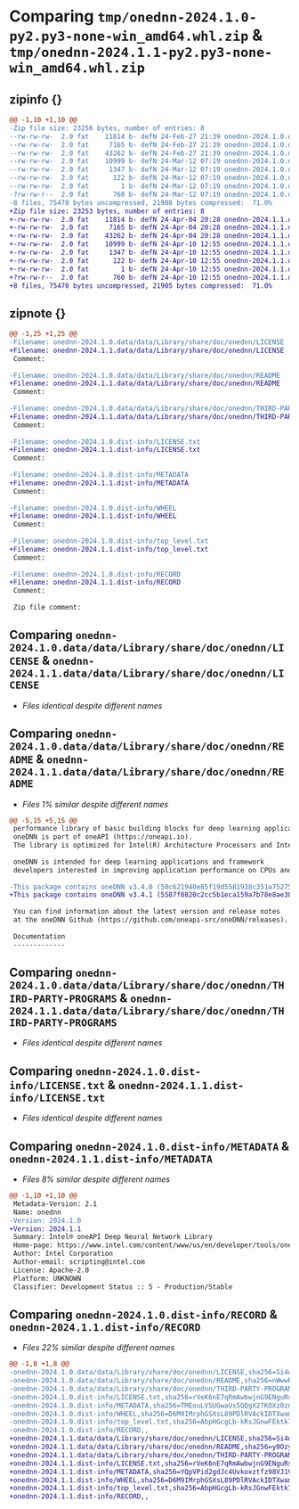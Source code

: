 # Comparing `tmp/onednn-2024.1.0-py2.py3-none-win_amd64.whl.zip` & `tmp/onednn-2024.1.1-py2.py3-none-win_amd64.whl.zip`

## zipinfo {}

```diff
@@ -1,10 +1,10 @@
-Zip file size: 23256 bytes, number of entries: 8
--rw-rw-rw-  2.0 fat    11814 b- defN 24-Feb-27 21:39 onednn-2024.1.0.data/data/Library/share/doc/onednn/LICENSE
--rw-rw-rw-  2.0 fat     7165 b- defN 24-Feb-27 21:39 onednn-2024.1.0.data/data/Library/share/doc/onednn/README
--rw-rw-rw-  2.0 fat    43262 b- defN 24-Feb-27 21:39 onednn-2024.1.0.data/data/Library/share/doc/onednn/THIRD-PARTY-PROGRAMS
--rw-rw-rw-  2.0 fat    10999 b- defN 24-Mar-12 07:19 onednn-2024.1.0.dist-info/LICENSE.txt
--rw-rw-rw-  2.0 fat     1347 b- defN 24-Mar-12 07:19 onednn-2024.1.0.dist-info/METADATA
--rw-rw-rw-  2.0 fat      122 b- defN 24-Mar-12 07:19 onednn-2024.1.0.dist-info/WHEEL
--rw-rw-rw-  2.0 fat        1 b- defN 24-Mar-12 07:19 onednn-2024.1.0.dist-info/top_level.txt
-?rw-rw-r--  2.0 fat      760 b- defN 24-Mar-12 07:19 onednn-2024.1.0.dist-info/RECORD
-8 files, 75470 bytes uncompressed, 21908 bytes compressed:  71.0%
+Zip file size: 23253 bytes, number of entries: 8
+-rw-rw-rw-  2.0 fat    11814 b- defN 24-Apr-04 20:28 onednn-2024.1.1.data/data/Library/share/doc/onednn/LICENSE
+-rw-rw-rw-  2.0 fat     7165 b- defN 24-Apr-04 20:28 onednn-2024.1.1.data/data/Library/share/doc/onednn/README
+-rw-rw-rw-  2.0 fat    43262 b- defN 24-Apr-04 20:28 onednn-2024.1.1.data/data/Library/share/doc/onednn/THIRD-PARTY-PROGRAMS
+-rw-rw-rw-  2.0 fat    10999 b- defN 24-Apr-10 12:55 onednn-2024.1.1.dist-info/LICENSE.txt
+-rw-rw-rw-  2.0 fat     1347 b- defN 24-Apr-10 12:55 onednn-2024.1.1.dist-info/METADATA
+-rw-rw-rw-  2.0 fat      122 b- defN 24-Apr-10 12:55 onednn-2024.1.1.dist-info/WHEEL
+-rw-rw-rw-  2.0 fat        1 b- defN 24-Apr-10 12:55 onednn-2024.1.1.dist-info/top_level.txt
+?rw-rw-r--  2.0 fat      760 b- defN 24-Apr-10 12:55 onednn-2024.1.1.dist-info/RECORD
+8 files, 75470 bytes uncompressed, 21905 bytes compressed:  71.0%
```

## zipnote {}

```diff
@@ -1,25 +1,25 @@
-Filename: onednn-2024.1.0.data/data/Library/share/doc/onednn/LICENSE
+Filename: onednn-2024.1.1.data/data/Library/share/doc/onednn/LICENSE
 Comment: 
 
-Filename: onednn-2024.1.0.data/data/Library/share/doc/onednn/README
+Filename: onednn-2024.1.1.data/data/Library/share/doc/onednn/README
 Comment: 
 
-Filename: onednn-2024.1.0.data/data/Library/share/doc/onednn/THIRD-PARTY-PROGRAMS
+Filename: onednn-2024.1.1.data/data/Library/share/doc/onednn/THIRD-PARTY-PROGRAMS
 Comment: 
 
-Filename: onednn-2024.1.0.dist-info/LICENSE.txt
+Filename: onednn-2024.1.1.dist-info/LICENSE.txt
 Comment: 
 
-Filename: onednn-2024.1.0.dist-info/METADATA
+Filename: onednn-2024.1.1.dist-info/METADATA
 Comment: 
 
-Filename: onednn-2024.1.0.dist-info/WHEEL
+Filename: onednn-2024.1.1.dist-info/WHEEL
 Comment: 
 
-Filename: onednn-2024.1.0.dist-info/top_level.txt
+Filename: onednn-2024.1.1.dist-info/top_level.txt
 Comment: 
 
-Filename: onednn-2024.1.0.dist-info/RECORD
+Filename: onednn-2024.1.1.dist-info/RECORD
 Comment: 
 
 Zip file comment:
```

## Comparing `onednn-2024.1.0.data/data/Library/share/doc/onednn/LICENSE` & `onednn-2024.1.1.data/data/Library/share/doc/onednn/LICENSE`

 * *Files identical despite different names*

## Comparing `onednn-2024.1.0.data/data/Library/share/doc/onednn/README` & `onednn-2024.1.1.data/data/Library/share/doc/onednn/README`

 * *Files 1% similar despite different names*

```diff
@@ -5,15 +5,15 @@
 performance library of basic building blocks for deep learning applications.
 oneDNN is part of oneAPI (https://oneapi.io).
 The library is optimized for Intel(R) Architecture Processors and Intel Graphics.
 
 oneDNN is intended for deep learning applications and framework
 developers interested in improving application performance on CPUs and GPUs.
 
-This package contains oneDNN v3.4.0 (50c621940e85f19d5581938c351a7527582a191f).
+This package contains oneDNN v3.4.1 (5587f0820c2cc5b1eca159a7b78e8ae38ce7d7d6).
 
 You can find information about the latest version and release notes
 at the oneDNN Github (https://github.com/oneapi-src/oneDNN/releases).
 
 Documentation
 -------------
```

## Comparing `onednn-2024.1.0.data/data/Library/share/doc/onednn/THIRD-PARTY-PROGRAMS` & `onednn-2024.1.1.data/data/Library/share/doc/onednn/THIRD-PARTY-PROGRAMS`

 * *Files identical despite different names*

## Comparing `onednn-2024.1.0.dist-info/LICENSE.txt` & `onednn-2024.1.1.dist-info/LICENSE.txt`

 * *Files identical despite different names*

## Comparing `onednn-2024.1.0.dist-info/METADATA` & `onednn-2024.1.1.dist-info/METADATA`

 * *Files 8% similar despite different names*

```diff
@@ -1,10 +1,10 @@
 Metadata-Version: 2.1
 Name: onednn
-Version: 2024.1.0
+Version: 2024.1.1
 Summary: Intel® oneAPI Deep Neural Network Library
 Home-page: https://www.intel.com/content/www/us/en/developer/tools/oneapi/onednn.html
 Author: Intel Corporation
 Author-email: scripting@intel.com
 License: Apache-2.0
 Platform: UNKNOWN
 Classifier: Development Status :: 5 - Production/Stable
```

## Comparing `onednn-2024.1.0.dist-info/RECORD` & `onednn-2024.1.1.dist-info/RECORD`

 * *Files 22% similar despite different names*

```diff
@@ -1,8 +1,8 @@
-onednn-2024.1.0.data/data/Library/share/doc/onednn/LICENSE,sha256=Si4oP3scAbeeKJxHy3TxJhEODJZuK8cEy5ULBs00-W0,11814
-onednn-2024.1.0.data/data/Library/share/doc/onednn/README,sha256=nWwwPWt1vhE0WgYGRGx5YmmLuwaqLOVbwsQ1lvPSqcw,7165
-onednn-2024.1.0.data/data/Library/share/doc/onednn/THIRD-PARTY-PROGRAMS,sha256=3zsIRNyRDAmvFjzAlQ5VHW_qSg8pKWrbLchW0ro2lEI,43262
-onednn-2024.1.0.dist-info/LICENSE.txt,sha256=rVeK6nE7qRmAwbwjnG9ENguRsDgzEkFn5MZL2IU6QgY,10999
-onednn-2024.1.0.dist-info/METADATA,sha256=TMEouLVSUGwaUs5QQgX27KOXz0zn491RKlkPji_Bzm0,1347
-onednn-2024.1.0.dist-info/WHEEL,sha256=D6M9IMrphGSXsL89PDlRVAckIDTXwanyW77E3G5c0P0,122
-onednn-2024.1.0.dist-info/top_level.txt,sha256=AbpHGcgLb-kRsJGnwFEktk7uzpZOCcBY74-YBdrKVGs,1
-onednn-2024.1.0.dist-info/RECORD,,
+onednn-2024.1.1.data/data/Library/share/doc/onednn/LICENSE,sha256=Si4oP3scAbeeKJxHy3TxJhEODJZuK8cEy5ULBs00-W0,11814
+onednn-2024.1.1.data/data/Library/share/doc/onednn/README,sha256=y0Ozym9nac7Ne5xUTdWM6wYRjXxvIw1ydNZ2ArVogRw,7165
+onednn-2024.1.1.data/data/Library/share/doc/onednn/THIRD-PARTY-PROGRAMS,sha256=3zsIRNyRDAmvFjzAlQ5VHW_qSg8pKWrbLchW0ro2lEI,43262
+onednn-2024.1.1.dist-info/LICENSE.txt,sha256=rVeK6nE7qRmAwbwjnG9ENguRsDgzEkFn5MZL2IU6QgY,10999
+onednn-2024.1.1.dist-info/METADATA,sha256=YQpVPid2gdJc4Uvkoxztfz98VJ1VF7k1EcdUJFKB5fk,1347
+onednn-2024.1.1.dist-info/WHEEL,sha256=D6M9IMrphGSXsL89PDlRVAckIDTXwanyW77E3G5c0P0,122
+onednn-2024.1.1.dist-info/top_level.txt,sha256=AbpHGcgLb-kRsJGnwFEktk7uzpZOCcBY74-YBdrKVGs,1
+onednn-2024.1.1.dist-info/RECORD,,
```

